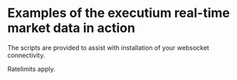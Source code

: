 # Examples of the executium real-time market data in action

The scripts are provided to assist with installation of your websocket connectivity.

Ratelimits apply.
